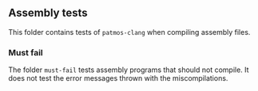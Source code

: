 ## Assembly tests

This folder contains tests of `patmos-clang` when compiling assembly files.

### Must fail

The folder `must-fail` tests assembly programs that should not compile. It does not test the error messages thrown with the miscompilations.